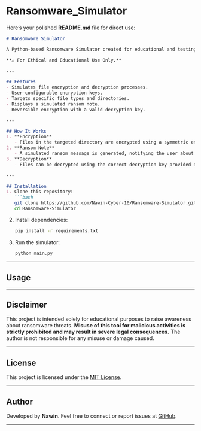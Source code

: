 # Ransomware_Simulator
Here’s your polished **README.md** file for direct use:  

```markdown
# Ransomware Simulator  

A Python-based Ransomware Simulator created for educational and testing purposes. This project helps demonstrate how ransomware works, enabling better understanding and preparedness against such threats.  

**⚠️ For Ethical and Educational Use Only.**

---

## Features  
- Simulates file encryption and decryption processes.  
- User-configurable encryption keys.  
- Targets specific file types and directories.  
- Displays a simulated ransom note.  
- Reversible encryption with a valid decryption key.  

---

## How It Works  
1. **Encryption**  
   - Files in the targeted directory are encrypted using a symmetric encryption algorithm (e.g., AES).  
2. **Ransom Note**  
   - A simulated ransom message is generated, notifying the user about encrypted files.  
3. **Decryption**  
   - Files can be decrypted using the correct decryption key provided during the simulation.  

---

## Installation  
1. Clone this repository:  
   ```bash  
   git clone https://github.com/Nawin-Cyber-10/Ransomware-Simulator.git  
   cd Ransomware-Simulator  
   ```  

2. Install dependencies:  
   ```bash  
   pip install -r requirements.txt  
   ```  

3. Run the simulator:  
   ```bash  
   python main.py  
   ```  

---

## Usage 




---

## Disclaimer  
This project is intended solely for educational purposes to raise awareness about ransomware threats. **Misuse of this tool for malicious activities is strictly prohibited and may result in severe legal consequences.** The author is not responsible for any misuse or damage caused.  

---

## License  
This project is licensed under the [MIT License](LICENSE).  

---

## Author  
Developed by **Nawin**. Feel free to connect or report issues at [GitHub](https://github.com/Nawin-Cyber-10).  

---
